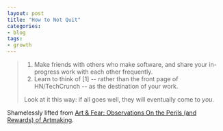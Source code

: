 ```yaml
---
layout: post
title: "How to Not Quit"
categories:
- blog
tags:
- growth
---
```


> 1. Make friends with others who make software, and share your in-progress work with each other frequently.
> 2. Learn to think of \[1\] -- rather than the front page of HN/TechCrunch -- as the destination of your work. 
>
> Look at it this way: if all goes well, they will eventually come to *you*.

Shamelessly lifted from [Art &amp; Fear: Observations On the Perils (and Rewards) of Artmaking][art].

[art]: http://www.amazon.com/Art-Fear-Observations-Rewards-Artmaking/dp/0961454733
